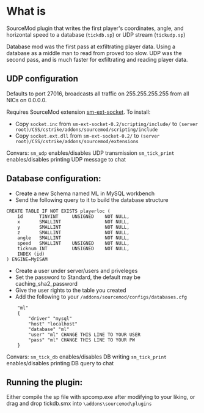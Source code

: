

# What is

SourceMod plugin that writes the first player's coordinates, angle, and horizontal speed to a database (`tickdb.sp`) or UDP stream (`tickudp.sp`)

Database mod was the first pass at exfiltrating player data.  Using a database as a middle man to read from proved too slow.  UDP was the second pass, and is much faster for exfiltrating and reading player data.

## UDP configuration

Defaults to port 27016, broadcasts all traffic on 255.255.255.255 from all NICs on 0.0.0.0.  

Requires SourceMod extension [sm-ext-socket](https://github.com/JoinedSenses/sm-ext-socket/releases/tag/v0.2).  To install:
 - Copy  `socket.inc` from `sm-ext-socket-0.2/scripting/include/` to `(server root)/CSS/cstrike/addons/sourcemod/scripting/include`
 - Copy `socket.ext.dll` from `sm-ext-socket-0.2/` to `(server root)/CSS/cstrike/addons/sourcemod/extensions`

Convars:
`sm_udp` enables/disables UDP transmission
`sm_tick_print` enables/disables printing UDP message to chat

## Database configuration:

 - Create a new Schema named ML in MySQL workbench
 - Send the following query to it to build the database structure

```
CREATE TABLE IF NOT EXISTS playerloc (
	id 		TINYINT 	UNSIGNED 	NOT NULL,
	x 		SMALLINT 				NOT NULL,
	y 		SMALLINT 				NOT NULL,
	z 		SMALLINT 				NOT NULL,
	angle 	SMALLINT 				NOT NULL,
	speed 	SMALLINT	UNSIGNED 	NOT NULL,
	ticknum INT 		UNSIGNED 	NOT NULL,
	INDEX (id)
) ENGINE=MyISAM

```
- Create a user under server/users and priveleges
- Set the password to Standard, the default may be caching_sha2_password
- Give the user rights to the table you created
- Add the following to your `/addons/sourcemod/configs/databases.cfg`

```
	"ml"
	{
		"driver" "mysql"
		"host" "localhost"
		"database" "ml"
		"user" "ml" CHANGE THIS LINE TO YOUR USER
		"pass" "ml" CHANGE THIS LINE TO YOUR PW
	}
```
Convars:
`sm_tick_db` enables/disables DB writing
`sm_tick_print` enables/disables printing DB query to chat

## Running the plugin:

Either compile the sp file with spcomp.exe after modifying to your liking, or drag and drop tickdb.smx into `\addons\sourcemod\plugins`